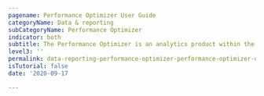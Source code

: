 ```yaml
---
pagename: Performance Optimizer User Guide
categoryName: Data & reporting
subCategoryName: Performance Optimizer
indicator: both
subtitle: The Performance Optimizer is an analytics product within the Conversational Cloud platform
level3: ''
permalink: data-reporting-performance-optimizer-performance-optimizer-user-guide.html
isTutorial: false
date: '2020-09-17

---
```

